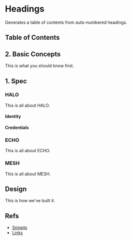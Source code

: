 # Headings

Generates a table of contents from auto-numbered headings.

## Table of Contents <!-- @toc-ignore -->

<!-- @toc -->

## 2. Basic Concepts

This is what you should know first.

## 1. Spec

### HALO

This is all about HALO.

#### Identity

#### Credentials

### ECHO

This is all about ECHO.

### MESH

This is all about MESH.

## Design

This is how we've built it.

## Refs

- [Snippts](./snippets.md)
- [Links](./links.md)
